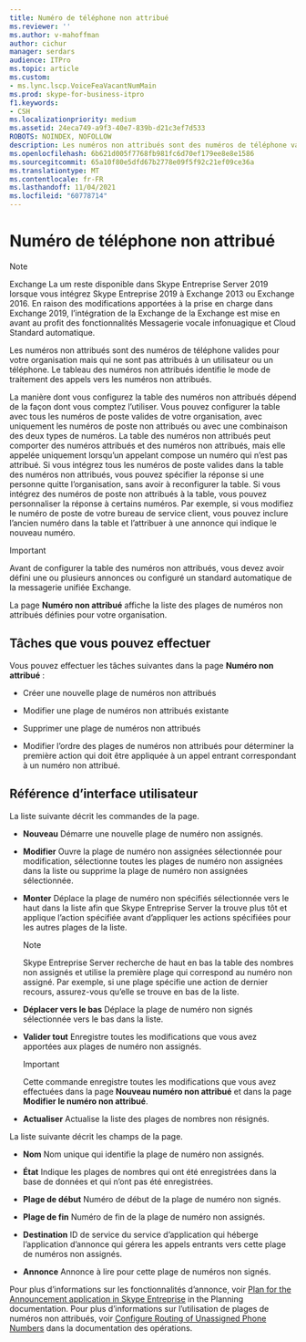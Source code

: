```yaml
---
title: Numéro de téléphone non attribué
ms.reviewer: ''
ms.author: v-mahoffman
author: cichur
manager: serdars
audience: ITPro
ms.topic: article
ms.custom:
- ms.lync.lscp.VoiceFeaVacantNumMain
ms.prod: skype-for-business-itpro
f1.keywords:
- CSH
ms.localizationpriority: medium
ms.assetid: 24eca749-a9f3-40e7-839b-d21c3ef7d533
ROBOTS: NOINDEX, NOFOLLOW
description: Les numéros non attribués sont des numéros de téléphone valides pour votre organisation mais qui ne sont pas attribués à un utilisateur ou un téléphone. Le tableau des numéros non attribués identifie le mode de traitement des appels vers les numéros non attribués.
ms.openlocfilehash: 6b621d005f7768fb981fc6d70ef179ee8e8e1586
ms.sourcegitcommit: 65a10f80e5dfd67b2778e09f5f92c21ef09ce36a
ms.translationtype: MT
ms.contentlocale: fr-FR
ms.lasthandoff: 11/04/2021
ms.locfileid: "60778714"
---
```

# <a name="unassigned-phone-number"></a>Numéro de téléphone non attribué

> [!NOTE]
> Exchange La um reste disponible dans Skype Entreprise Server 2019 lorsque vous intégrez Skype Entreprise 2019 à Exchange 2013 ou Exchange 2016. En raison des modifications apportées à la prise en charge dans Exchange 2019, l’intégration de la Exchange de la Exchange est mise en avant au profit des fonctionnalités Messagerie vocale infonuagique et Cloud Standard automatique.

Les numéros non attribués sont des numéros de téléphone valides pour votre organisation mais qui ne sont pas attribués à un utilisateur ou un téléphone. Le tableau des numéros non attribués identifie le mode de traitement des appels vers les numéros non attribués.

La manière dont vous configurez la table des numéros non attribués dépend de la façon dont vous comptez l’utiliser. Vous pouvez configurer la table avec tous les numéros de poste valides de votre organisation, avec uniquement les numéros de poste non attribués ou avec une combinaison des deux types de numéros. La table des numéros non attribués peut comporter des numéros attribués et des numéros non attribués, mais elle appelée uniquement lorsqu’un appelant compose un numéro qui n’est pas attribué. Si vous intégrez tous les numéros de poste valides dans la table des numéros non attribués, vous pouvez spécifier la réponse si une personne quitte l’organisation, sans avoir à reconfigurer la table. Si vous intégrez des numéros de poste non attribués à la table, vous pouvez personnaliser la réponse à certains numéros. Par exemple, si vous modifiez le numéro de poste de votre bureau de service client, vous pouvez inclure l’ancien numéro dans la table et l’attribuer à une annonce qui indique le nouveau numéro.

> [!IMPORTANT]
> Avant de configurer la table des numéros non attribués, vous devez avoir défini une ou plusieurs annonces ou configuré un standard automatique de la messagerie unifiée Exchange.

La page **Numéro non attribué** affiche la liste des plages de numéros non attribués définies pour votre organisation.

## <a name="tasks-you-can-perform"></a>Tâches que vous pouvez effectuer

Vous pouvez effectuer les tâches suivantes dans la page **Numéro non attribué** :

- Créer une nouvelle plage de numéros non attribués

- Modifier une plage de numéros non attribués existante

- Supprimer une plage de numéros non attribués

- Modifier l’ordre des plages de numéros non attribués pour déterminer la première action qui doit être appliquée à un appel entrant correspondant à un numéro non attribué.

## <a name="ui-reference"></a>Référence d’interface utilisateur

La liste suivante décrit les commandes de la page.

- **Nouveau** Démarre une nouvelle plage de numéro non assignés.

- **Modifier** Ouvre la plage de numéro non assignées sélectionnée pour modification, sélectionne toutes les plages de numéro non assignées dans la liste ou supprime la plage de numéro non assignées sélectionnée.

- **Monter** Déplace la plage de numéro non spécifiés sélectionnée vers le haut dans la liste afin que Skype Entreprise Server la trouve plus tôt et applique l’action spécifiée avant d’appliquer les actions spécifiées pour les autres plages de la liste.

    > [!NOTE]
    > Skype Entreprise Server recherche de haut en bas la table des nombres non assignés et utilise la première plage qui correspond au numéro non assigné. Par exemple, si une plage spécifie une action de dernier recours, assurez-vous qu’elle se trouve en bas de la liste.

- **Déplacer vers le bas** Déplace la plage de numéro non signés sélectionnée vers le bas dans la liste.

- **Valider tout** Enregistre toutes les modifications que vous avez apportées aux plages de numéro non assignés.

    > [!IMPORTANT]
    > Cette commande enregistre toutes les modifications que vous avez effectuées dans la page **Nouveau numéro non attribué** et dans la page **Modifier le numéro non attribué**.

- **Actualiser** Actualise la liste des plages de nombres non résignés.

La liste suivante décrit les champs de la page.

- **Nom** Nom unique qui identifie la plage de numéro non assignés.

- **État** Indique les plages de nombres qui ont été enregistrées dans la base de données et qui n’ont pas été enregistrées.

- **Plage de début** Numéro de début de la plage de numéro non signés.

- **Plage de fin** Numéro de fin de la plage de numéro non assignés.

- **Destination** ID de service du service d’application qui héberge l’application d’annonce qui gérera les appels entrants vers cette plage de numéros non assignés.

- **Annonce** Annonce à lire pour cette plage de numéros non signés.

Pour plus d’informations sur les fonctionnalités d’annonce, voir [Plan for the Announcement application in Skype Entreprise](../../../plan-your-deployment/enterprise-voice-solution/announcement.md) in the Planning documentation. Pour plus d’informations sur l’utilisation de plages de numéros non attribués, voir [Configure Routing of Unassigned Phone Numbers](/previous-versions/office/lync-server-2013/lync-server-2013-configure-unassigned-phone-numbers) dans la documentation des opérations.